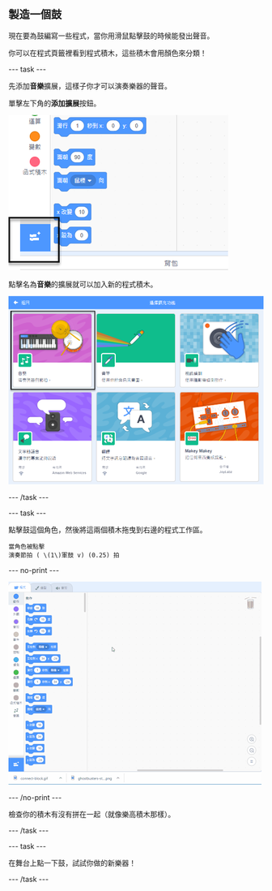 ## 製造一個鼓

現在要為鼓編寫一些程式，當你用滑鼠點擊鼓的時候能發出聲音。

你可以在程式頁籤裡看到程式積木，這些積木會用顏色來分類！

--- task ---

先添加**音樂**擴展，這樣子你才可以演奏樂器的聲音。

單擊左下角的**添加擴展**按鈕。

![添加擴展按鈕高亮圖示](images/add-extension-annotated.png)

點擊名為**音樂**的擴展就可以加入新的程式積木。

![音樂擴展圖示](images/click-music-annotated.png)

--- /task ---

--- task ---

點擊鼓這個角色，然後將這兩個積木拖曳到右邊的程式工作區。

```blocks3
當角色被點擊
演奏節拍 ( \(1\)軍鼓 v) (0.25) 拍
```

--- no-print ---

![截圖](images/connect-block.gif)

--- /no-print ---

檢查你的積木有沒有拼在一起（就像樂高積木那樣）。

--- /task ---

--- task ---

在舞台上點一下鼓，試試你做的新樂器！

--- /task ---